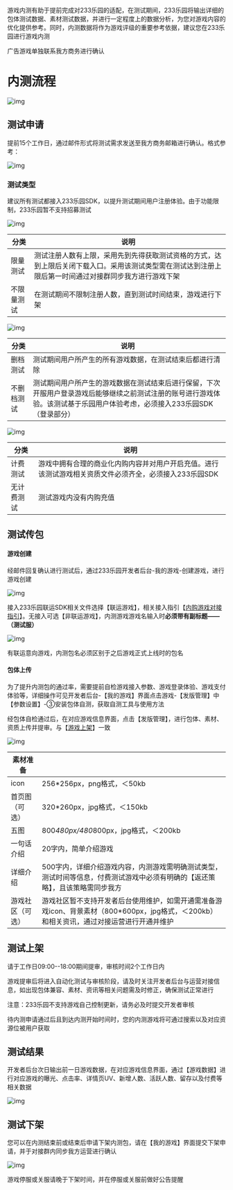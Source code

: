游戏内测有助于提前完成对233乐园的适配，在测试期间，233乐园将输出详细的包体测试数据、素材测试数据，并进行一定程度上的数据分析，为您对游戏内容的优化提供参考。同时，内测数据将作为游戏评级的重要参考依据，建议您在233乐园进行游戏内测

广告游戏单独联系我方商务进行确认

# **内测流程**

![img](https://arkimg.ark.online/(null)-20240520172526657.png)

## **测试申请**

提前15个工作日，通过邮件形式将测试需求发送至我方商务邮箱进行确认。格式参考：

![img](https://arkimg.ark.online/(null)-20240520172526512.png)

### **测试类型**

建议所有测试都接入233乐园SDK，以提升测试期间用户注册体验。由于功能限制，233乐园暂不支持招募测试

![img](https://arkimg.ark.online/(null)-20240520172526492.png)

| 分类   | 说明     |
| ---------- | ------------------------------------------------------------ |
| 限量测试  | 测试注册人数有上限，采用先到先得获取测试资格的方式，达到上限后关闭下载入口。采用该测试类型需在测试达到注册上限后第一时间通过对接群同步我方进行游戏下架 |
| 不限量测试 | 在测试期间不限制注册人数，直到测试时间结束，游戏进行下架     |

![img](https://arkimg.ark.online/(null)-20240520172526683.png)

| 分类   | 说明     |
| ---------- | ------------------------------------------------------------ |
| 删档测试   | 测试期间用户所产生的所有游戏数据，在测试结束后都进行清除     |
| 不删档测试 | 测试期间用户所产生的游戏数据在测试结束后进行保留，下次开服用户登录游戏后能够继续之前测试注册的账号进行游戏体验。该测试基于乐园用户体验考虑，必须接入233乐园SDK（登录部分） |

![img](https://arkimg.ark.online/(null)-20240520172526612.png)

| 分类   | 说明     |
| ---------- | ------------------------------------------------------------ |
| 计费测试   | 游戏中拥有合理的商业化内购内容并对用户开启充值。进行该测试游戏相关资质文件必须齐全，必须接入233乐园SDK |
| 无计费测试 | 测试游戏内没有内购充值                                       |

## **测试传包**

#### **游戏创建**

经邮件回复确认进行测试后，通过233乐园开发者后台-我的游戏-创建游戏，进行游戏创建

![img](https://arkimg.ark.online/(null)-20240520172526586.png)

接入233乐园联运SDK相关文件选择【联运游戏】，相关接入指引【[内购游戏对接指引](../内购游戏流程/内购游戏对接流程.md)】。无接入可选【非联运游戏】，内测游戏游戏名输入时**必须带有副标题——（测试服）**

![img](https://arkimg.ark.online/(null)-20240520172526514.png)

有联运意向游戏，内测包名必须区别于之后游戏正式上线时的包名

#### **包体上传**

为了提升内测包的通过率，需要提前自检游戏接入参数、游戏登录体验、游戏支付体验等，详细操作可见开发者后台-【我的游戏】界面点击游戏-【发版管理】中【参数设置】-③安装包体自测，获取自测工具与使用方法

经包体自检通过后，在对应游戏信息界面，点击【发版管理】，进行包体、素材、资质上传并提审。与【[游戏上架](https://dev.233leyuan.com/#/doc/15001)】一致

![img](https://meta.feishu.cn/space/api/box/stream/download/asynccode/?code=NDUzYWIzYTYzZGQ1ZjU4ZDRhZTQyZmZkNWUyODhlYTNfWkhTdmptZ0g2eUdZWjdJelFiak1oQXBTd2wwR3VBTkdfVG9rZW46RVJOSGJ0M25hb2J0aUZ4dE1WdGM0WUxObkpnXzE3MTYxOTcxMjM6MTcxNjIwMDcyM19WNA)

| 素材准备         |                                                              |
| ---------------- | ------------------------------------------------------------ |
| icon             | 256*256px，png格式，＜50kb                                   |
| 首页图（可选）   | 320*260px，jpg格式，＜150kb                                  |
| 五图             | 800*480px/480*800px，jpg格式，＜200kb                        |
| 一句话介绍       | 20字内，简单介绍游戏                                         |
| 详细介绍         | 500字内，详细介绍游戏内容，内测游戏需明确测试类型，测试时间等信息，付费测试游戏中必须有明确的【返还策略】，且该策略需同步我方 |
| 游戏社区（可选） | 游戏社区暂不支持开发者后台使用维护，如需开通需准备游戏icon、背景素材（800*600px，jpg格式，＜200kb）和相关资讯，通过对接运营进行开通并维护 |

## **测试上架**

请于工作日09:00--18:00期间提审，审核时间2个工作日内

游戏提审后将进入自动化测试与审核阶段，请及时关注开发者后台与运营对接信息，如出现包体兼容、素材、资讯等相关问题需及时修正，确保测试正常进行

注意：233乐园不支持游戏自己控制更新，请务必及时提交开发者审核

待内测申请通过后且到达内测开始时间时，您的内测游戏将可通过搜索以及对应资源位被用户获取

## **测试结果**

开发者后台次日输出前一日游戏数据，在对应游戏信息界面，通过【游戏数据】进行对应游戏的曝光、点击率、详情页UV、新增人数、活跃人数、留存以及付费等相关数据

![img](https://arkimg.ark.online/(null)-20240520172526860.png)

## **测试下架**

您可以在内测结束前或结束后申请下架内测包，请在【我的游戏】界面提交下架申请，并于对接群内同步我方运营进行确认

![img](https://meta.feishu.cn/space/api/box/stream/download/asynccode/?code=OTI4ODc2ZTFkOTQzNjg0ZWJmYzg3NmEwYjQ2M2YwMDlfMmV2T1FTTHN6T0F2dm5jaWduSjFrRUFqYm5CM05jemhfVG9rZW46UFV1MWJVbDZQb0xtTlB4Z0NOMGNHVnBzbmVnXzE3MTYxOTcxMjM6MTcxNjIwMDcyM19WNA)

游戏停服或关服请晚于下架时间，并在停服或关服前做好公告提醒
